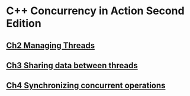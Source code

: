 # C++ Concurrency in Action Second Edition

## [Ch2 Managing Threads](cpp_concurrency_in_action_2nd/managing_thread.md)

## [Ch3 Sharing data between threads](cpp_concurrency_in_action_2nd/sharing_data.md)

## [Ch4 Synchronizing concurrent operations](cpp_concurrency_in_action_2nd/sync_operations.md)